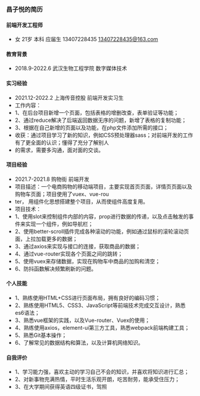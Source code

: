 ### 昌子悦的简历
#### 前端开发工程师
- 女 21岁 本科 应届生 13407228435 13407228435@163.com
#### 教育背景
- 2018.9-2022.6 武汉生物工程学院 数字媒体技术
#### 实习经验
- 2021.12-2022.2 上海传音控股 前端开发实习生
- 工作内容：
- 1、在后台项目新增一个页面，包括表格的增删改查，表单验证等功能；
- 2、通过reduce解决了后端返回数据无序的问题，新增了表格的复制功能；
- 3、根据在自己新增的页面以及功能，在php文件添加所需的接口；
- 收获：通过项目学习了新的知识，例如CSS预处理器sass；对前端开发的工作有了更全面的认识；懂得了充分了解别人
- 的需求，需要多沟通，面对面的交谈。
#### 项目经验
- 2021.7-2021.8 购物街 前端开发
- 项目描述：一个电商购物的移动端项目，主要实现首页页面，详情页页面以及购物车页面；项目使用了vuex、vue-rou
- ter， 用组件化思想搭建整个项目，从而使组件高度复用。
- 项目技术：
- 1、使用slot来控制组件内部的内容，prop进行数据的传递，以及点击触发的事件来实现一个组件，例如导航栏；
- 2、使用better-scroll插件完成各种滚动的功能，例如通过鼠标的滚轮滚动页面，上拉加载更多的数据；
- 3、通过axios来实现与接口的连接，获取商品的数据；
- 4、通过vue-router实现各个页面之间的跳转；
- 5、使用vuex来存储数据，实现在购物车中商品的加购和清空；
- 6、防抖函数解决频繁刷新的问题。
#### 个人技能
- 1、熟练使用HTML+CSS进行页面布局，拥有良好的编码习惯；
- 2、熟练使用HTML5、CSS3、JavaScript等前端技术完成交互设计，熟悉es6语法；
- 3、熟悉vue框架的实践，以及Vue-router、Vuex的使用；
- 4、熟练使用axios，element-ui第三方工具，熟悉webpack前端构建工具；
- 5、熟悉Git基本操作；
- 6、了解常见的数据结构和算法，以及计算机网络知识。
#### 自我评价
- 1、学习能力强，喜欢主动的学习自己不会的知识，并喜欢将知识进行汇总；
- 2、对新事物充满热情，平时生活乐观开朗，吃苦耐劳，能承受住压力；
- 3、在大学期间获得英语四级证书，驾照
